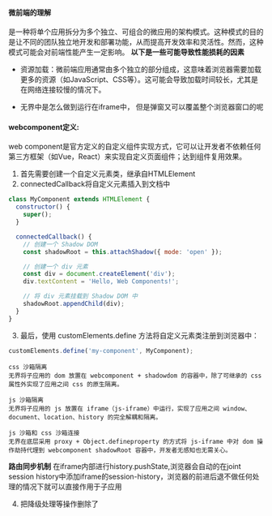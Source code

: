 <!--
 * @Author: polo 826770122@qq.com
 * @Date: 2024-01-05 14:28:30
 * @LastEditors: polo 826770122@qq.com
 * @LastEditTime: 2024-01-17 11:55:17
 * @FilePath: /frontend-study/src/JavaScript_study/微前端的理解.md
 * @Description: 这是默认设置,请设置`customMade`, 打开koroFileHeader查看配置 进行设置: https://github.com/OBKoro1/koro1FileHeader/wiki/%E9%85%8D%E7%BD%AE
-->
#### 微前端的理解
是一种将单个应用拆分为多个独立、可组合的微应用的架构模式。这种模式的目的是让不同的团队独立地开发和部署功能，从而提高开发效率和灵活性。然而，这种模式可能会对前端性能产生一定影响。
**以下是一些可能导致性能损耗的因素**
* 资源加载：微前端应用通常由多个独立的部分组成，这意味着浏览器需要加载更多的资源（如JavaScript、CSS等）。这可能会导致加载时间较长，尤其是在网络连接较慢的情况下。

- 无界中是怎么做到运行在iframe中， 但是弹窗又可以覆盖整个浏览器窗口的呢
#### webcomponent定义:
web component是官方定义的自定义组件实现方式，它可以让开发者不依赖任何第三方框架（如Vue，React）来实现自定义页面组件；达到组件复用效果。
1. 首先需要创建一个自定义元素类，继承自HTMLElement
2. connectedCallback将自定义元素插入到文档中
```javascript
class MyComponent extends HTMLElement {
  constructor() {
    super();
  }

  connectedCallback() {
    // 创建一个 Shadow DOM
    const shadowRoot = this.attachShadow({ mode: 'open' });

    // 创建一个 div 元素
    const div = document.createElement('div');
    div.textContent = 'Hello, Web Components!';

    // 将 div 元素挂载到 Shadow DOM 中
    shadowRoot.appendChild(div);
  }
}
```
3. 最后，使用 customElements.define 方法将自定义元素类注册到浏览器中：
```javascript
customElements.define('my-component', MyComponent);
```
```
css 沙箱隔离
无界将子应用的 dom 放置在 webcomponent + shadowdom 的容器中，除了可继承的 css 属性外实现了应用之间 css 的原生隔离。

js 沙箱隔离
无界将子应用的 js 放置在 iframe（js-iframe）中运行，实现了应用之间 window、document、location、history 的完全解耦和隔离。

js 沙箱和 css 沙箱连接
无界在底层采用 proxy + Object.defineproperty 的方式将 js-iframe 中对 dom 操作劫持代理到 webcomponent shadowRoot 容器中，开发者无感知也无需关心。
```

**路由同步机制**
在iframe内部进行history.pushState,浏览器会自动的在joint session history中添加iframe的session-history，浏览器的前进后退不做任何处理的情况下就可以直接作用于子应用

4. 把降级处理等操作删除了